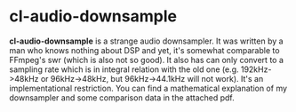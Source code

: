 cl-audio-downsample
===================

**cl-audio-downsample** is a strange audio downsampler. It was written by a man who knows nothing
about DSP and yet, it's somewhat comparable to FFmpeg's swr (which is also not so good). It also has
can only convert to a sampling rate which is in integral relation with the old one
(e.g. 192kHz->48kHz or 96kHz->48kHz, but 96kHz->44.1kHz will not work). It's an implementational
restriction. You can find a mathematical explanation of my downsampler and some comparison data in
the attached pdf.
